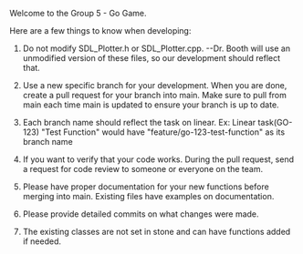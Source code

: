 Welcome to the Group 5 - Go Game.

Here are a few things to know when developing:
1. Do not modify SDL_Plotter.h or SDL_Plotter.cpp.
--Dr. Booth will use an unmodified version of these files, so our development should reflect that.

2. Use a new specific branch for your development. When you are done, create a pull request for your branch into main. Make sure to pull from main each time main is updated to ensure your branch is up to date.

3. Each branch name should reflect the task on linear.
Ex: Linear task(GO-123) "Test Function" would have "feature/go-123-test-function" as its branch name

4. If you want to verify that your code works. During the pull request, send a request for code review to someone or everyone on the team.

5. Please have proper documentation for your new functions before merging into main. Existing files have examples on documentation.

6. Please provide detailed commits on what changes were made.

7. The existing classes are not set in stone and can have functions added if needed.
